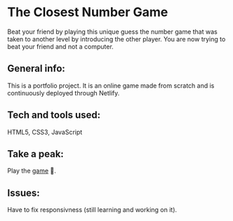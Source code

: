 # The Closest Number Game

Beat your friend by playing this unique guess the number game that was taken to another level by introducing the other player. You are now trying to beat your friend and not a computer. 

## General info:

This is a portfolio project. It is an online game made from scratch and is continuously deployed through Netlify. 

## Tech and tools used:

HTML5, CSS3, JavaScript

## Take a peak:

Play the [game](https://the-closest-number-game.netlify.app/) 🎲.

## Issues:

Have to fix responsivness (still learning and working on it).
